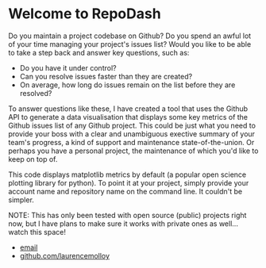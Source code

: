 <html>
	<head>
		<title>RepoDash - Create visual metrics of your Github Issues</title>
	</head>
	<body>
		<div class="container">
    		<div class="blurb">
        		<h1>Welcome to RepoDash</h1>
				<p>Do you maintain a project codebase on Github? 
           Do you spend an awful lot of your time managing your project's issues list? 
           Would you like to be able to take a step back and answer key questions, such as:</p>
        <ul>
        <li>Do you have it under control?</li>
        <li>Can you resolve issues faster than they are created?</li> 
        <li>On average, how long do issues remain on the list before they are resolved?</li>
        </ul>
        <p>To answer questions like these, I have created a tool that uses the Github API to generate a 
        data visualisation that displays some key metrics of the Github issues list of any Github project. 
        This could be just what you need to provide your boss with a clear and unambiguous exective summary 
        of your team's progress, a kind of support and maintenance state-of-the-union. 
        Or perhaps you have a personal project, the maintenance of which you'd like to keep on top of.</p>
        <p>This code displays matplotlib metrics by default (a popular open science plotting library for python). 
        To point it at your project, simply provide your account name and repository name on the command line.
        It couldn't be simpler.</p>
        <p>NOTE: This has only been tested with open source (public) projects right now, but I have plans to make 
        sure it works with private ones as well... watch this space!</p>
    		</div><!-- /.blurb -->
		</div><!-- /.container -->
		<footer>
    		<ul>
        		<li><a href="mailto:laurence.molloy@gmail.com">email</a></li>
        		<li><a href="https://github.com/laurencemolloy">github.com/laurencemolloy</a></li>
			</ul>
		</footer>
	</body>
</html>
